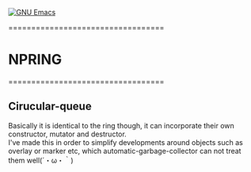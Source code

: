 [![GNU Emacs](https://img.shields.io/badge/Emacs-%237F5AB6.svg?&style=for-the-badge&logo=gnu-emacs&logoColor=white)](https://www.gnu.org/software/emacs/)

==================================
# NPRING
==================================


## Cirucular-queue
Basically it is identical to the ring though, it can incorporate their own constructor, mutator and destructor.  
I've made this in order to simplify developments around objects such as overlay or marker etc, which automatic-garbage-collector can not treat them well(´・ω・｀)
